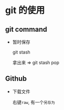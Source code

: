 # git 的使用

## git command

- 暂时保存

  git stash

  拿出来 => git stash pop

## Github

- 下载文件

  右键`raw`, 有一个`另存为`
